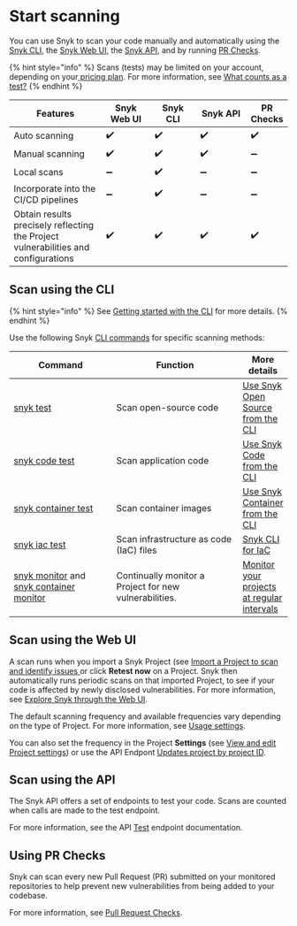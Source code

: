 # Start scanning

You can use Snyk to scan your code manually and automatically using the [Snyk CLI](start-scanning.md#scan-using-the-cli), the [Snyk Web UI](start-scanning.md#scan-using-the-web-ui), the [Snyk API](start-scanning.md#scan-using-the-api), and by running [PR Checks](start-scanning.md#using-pr-checks).

{% hint style="info" %}
Scans (tests) may be limited on your account, depending on your[ pricing plan](../implementation-and-setup/enterprise-implementation-guide/trial-limitations.md). For more information, see [What counts as a test?](../snyk-data-and-governance/what-counts-as-a-test.md)
{% endhint %}

<table><thead><tr><th width="220">Features</th><th width="126">Snyk Web UI</th><th width="111">Snyk CLI</th><th width="135">Snyk API</th><th>PR Checks</th></tr></thead><tbody><tr><td>Auto scanning</td><td><span data-gb-custom-inline data-tag="emoji" data-code="2714">✔️</span></td><td><span data-gb-custom-inline data-tag="emoji" data-code="2714">✔️</span></td><td><span data-gb-custom-inline data-tag="emoji" data-code="2714">✔️</span></td><td><span data-gb-custom-inline data-tag="emoji" data-code="2714">✔️</span></td></tr><tr><td>Manual scanning</td><td><span data-gb-custom-inline data-tag="emoji" data-code="2714">✔️</span></td><td><span data-gb-custom-inline data-tag="emoji" data-code="2714">✔️</span></td><td><span data-gb-custom-inline data-tag="emoji" data-code="2714">✔️</span></td><td><span data-gb-custom-inline data-tag="emoji" data-code="2796">➖</span></td></tr><tr><td>Local scans</td><td><span data-gb-custom-inline data-tag="emoji" data-code="2796">➖</span></td><td><span data-gb-custom-inline data-tag="emoji" data-code="2714">✔️</span></td><td><span data-gb-custom-inline data-tag="emoji" data-code="2796">➖</span></td><td><span data-gb-custom-inline data-tag="emoji" data-code="2796">➖</span></td></tr><tr><td>Incorporate into the CI/CD pipelines</td><td><span data-gb-custom-inline data-tag="emoji" data-code="2796">➖</span></td><td><span data-gb-custom-inline data-tag="emoji" data-code="2714">✔️</span></td><td><span data-gb-custom-inline data-tag="emoji" data-code="2796">➖</span></td><td><span data-gb-custom-inline data-tag="emoji" data-code="2796">➖</span></td></tr><tr><td>Obtain results precisely reflecting the Project vulnerabilities and configurations</td><td><span data-gb-custom-inline data-tag="emoji" data-code="2714">✔️</span></td><td><span data-gb-custom-inline data-tag="emoji" data-code="2714">✔️</span></td><td><span data-gb-custom-inline data-tag="emoji" data-code="2714">✔️</span></td><td><span data-gb-custom-inline data-tag="emoji" data-code="2714">✔️</span></td></tr></tbody></table>

## Scan using the CLI

{% hint style="info" %}
See [Getting started with the CLI](../developer-tools/snyk-cli/getting-started-with-the-snyk-cli.md) for more details.
{% endhint %}

Use the following Snyk [CLI commands](../developer-tools/snyk-cli/cli-commands-and-options-summary.md) for specific scanning methods:

<table><thead><tr><th width="190">Command</th><th width="236">Function</th><th>More details</th></tr></thead><tbody><tr><td><a href="../developer-tools/snyk-cli/commands/test.md">snyk test</a></td><td>Scan open-source code</td><td><a href="../developer-tools/snyk-cli/scan-and-maintain-projects-using-the-cli/snyk-cli-for-open-source/">Use Snyk Open Source from the CLI</a></td></tr><tr><td><a href="../developer-tools/snyk-cli/commands/code.md">snyk code test</a></td><td>Scan application code</td><td><a href="../developer-tools/snyk-cli/scan-and-maintain-projects-using-the-cli/snyk-cli-for-snyk-code/">Use Snyk Code from the CLI</a></td></tr><tr><td><a href="../developer-tools/snyk-cli/commands/container.md">snyk container test</a></td><td>Scan container images</td><td><a href="../developer-tools/snyk-cli/scan-and-maintain-projects-using-the-cli/snyk-cli-for-snyk-container/">Use Snyk Container from the CLI</a></td></tr><tr><td><a href="../developer-tools/snyk-cli/commands/iac.md">snyk iac test</a></td><td>Scan infrastructure as code (IaC) files</td><td><a href="../developer-tools/snyk-cli/scan-and-maintain-projects-using-the-cli/snyk-cli-for-iac/">Snyk CLI for IaC</a></td></tr><tr><td><a href="../developer-tools/snyk-cli/commands/monitor.md">snyk monitor</a> and <a href="../developer-tools/snyk-cli/commands/container-monitor.md">snyk container monitor</a></td><td>Continually monitor a Project for new vulnerabilities.</td><td><a href="../developer-tools/snyk-cli/scan-and-maintain-projects-using-the-cli/monitor-your-projects-at-regular-intervals.md">Monitor your projects at regular intervals</a></td></tr></tbody></table>

## Scan using the Web UI

A scan runs when you import a Snyk Project (see [Import a Project to scan and identify issues ](../discover-snyk/getting-started/#import-a-project-to-scan-and-identify-issues)or click **Retest now** on a Project. Snyk then automatically runs periodic scans on that imported Project, to see if your code is affected by newly disclosed vulnerabilities. For more information, see [Explore Snyk through the Web UI](../discover-snyk/getting-started/snyk-web-ui.md).

The default scanning frequency and available frequencies vary depending on the type of Project. For more information, see [Usage settings](../snyk-platform-administration/groups-and-organizations/usage-settings.md).

You can also set the frequency in the Project **Settings** (see [View and edit Project settings](../snyk-platform-administration/snyk-projects/view-and-edit-project-settings.md)) or use the API Endpont [Updates project by project ID](../snyk-api/reference/projects.md#orgs-org_id-projects-project_id).

## Scan using the API

The Snyk API offers a set of endpoints to test your code. Scans are counted when calls are made to the test endpoint.

For more information, see the API [Test](../snyk-api/reference/test-v1.md) endpoint documentation.

## Using PR Checks

Snyk can scan every new Pull Request (PR) submitted on your monitored repositories to help prevent new vulnerabilities from being added to your codebase.

For more information, see [Pull Request Checks](pull-requests/pull-request-checks/).
